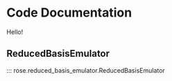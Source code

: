 # Code Documentation

Hello!

## ReducedBasisEmulator

::: rose.reduced_basis_emulator.ReducedBasisEmulator